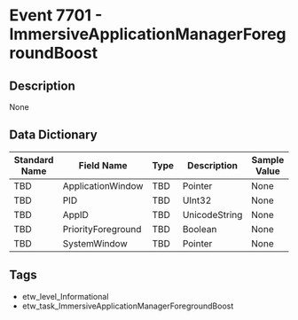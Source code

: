 # Event 7701 - ImmersiveApplicationManagerForegroundBoost

## Description
None

## Data Dictionary
|Standard Name|Field Name|Type|Description|Sample Value|
|---|---|---|---|---|
|TBD|ApplicationWindow|TBD|Pointer|None|None|
|TBD|PID|TBD|UInt32|None|None|
|TBD|AppID|TBD|UnicodeString|None|None|
|TBD|PriorityForeground|TBD|Boolean|None|None|
|TBD|SystemWindow|TBD|Pointer|None|None|

## Tags
* etw_level_Informational
* etw_task_ImmersiveApplicationManagerForegroundBoost